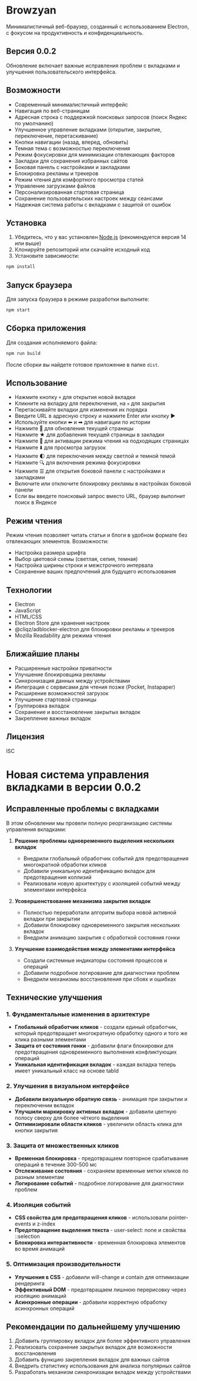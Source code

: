 # Browzyan

Минималистичный веб-браузер, созданный с использованием Electron, с фокусом на продуктивность и конфиденциальность.

## Версия 0.0.2
Обновление включает важные исправления проблем с вкладками и улучшения пользовательского интерфейса.

## Возможности

- Современный минималистичный интерфейс
- Навигация по веб-страницам
- Адресная строка с поддержкой поисковых запросов (поиск Яндекс по умолчанию)
- Улучшенное управление вкладками (открытие, закрытие, переключение, перетаскивание)
- Кнопки навигации (назад, вперед, обновить)
- Темная тема с возможностью переключения
- Режим фокусировки для минимизации отвлекающих факторов
- Закладки для сохранения избранных сайтов
- Боковая панель с настройками и закладками
- Блокировка рекламы и трекеров
- Режим чтения для комфортного просмотра статей
- Управление загрузками файлов
- Персонализированная стартовая страница
- Сохранение пользовательских настроек между сеансами
- Надежная система работы с вкладками с защитой от ошибок

## Установка

1. Убедитесь, что у вас установлен [Node.js](https://nodejs.org/) (рекомендуется версия 14 или выше)
2. Клонируйте репозиторий или скачайте исходный код
3. Установите зависимости:

```bash
npm install
```

## Запуск браузера

Для запуска браузера в режиме разработки выполните:

```bash
npm start
```

## Сборка приложения

Для создания исполняемого файла:

```bash
npm run build
```

После сборки вы найдете готовое приложение в папке `dist`.

## Использование

- Нажмите кнопку `+` для открытия новой вкладки
- Кликните на вкладку для переключения, на `✕` для закрытия
- Перетаскивайте вкладки для изменения их порядка
- Введите URL в адресную строку и нажмите Enter или кнопку ▶
- Используйте кнопки ⬅ и ➡ для навигации по истории
- Нажмите 🔄 для обновления текущей страницы
- Нажмите ★ для добавления текущей страницы в закладки
- Нажмите 📖 для активации режима чтения на подходящих страницах
- Нажмите ⬇️ для просмотра загрузок
- Нажмите 🌓 для переключения между светлой и темной темой
- Нажмите 🔍 для включения режима фокусировки
- Нажмите ☰ для открытия боковой панели с настройками и закладками
- Включите или отключите блокировку рекламы в настройках боковой панели
- Если вы введете поисковый запрос вместо URL, браузер выполнит поиск в Яндексе

## Режим чтения

Режим чтения позволяет читать статьи и блоги в удобном формате без отвлекающих элементов. Возможности:
- Настройка размера шрифта
- Выбор цветовой схемы (светлая, сепия, темная)
- Настройка ширины строки и межстрочного интервала
- Сохранение ваших предпочтений для будущего использования

## Технологии

- Electron
- JavaScript
- HTML/CSS
- Electron Store для хранения настроек
- @cliqz/adblocker-electron для блокировки рекламы и трекеров
- Mozilla Readability для режима чтения

## Ближайшие планы

- Расширенные настройки приватности
- Улучшение блокировщика рекламы
- Синхронизация данных между устройствами
- Интеграция с сервисами для чтения позже (Pocket, Instapaper)
- Расширение возможностей загрузок
- Улучшение стартовой страницы
- Группировка вкладок
- Сохранение и восстановление закрытых вкладок
- Закрепление важных вкладок

## Лицензия

ISC 

# Новая система управления вкладками в версии 0.0.2

## Исправленные проблемы с вкладками

В этом обновлении мы провели полную реорганизацию системы управления вкладками:

1. **Решение проблемы одновременного выделения нескольких вкладок**
   - Внедрили глобальный обработчик событий для предотвращения многократной обработки кликов
   - Добавили уникальную идентификацию вкладок для предотвращения коллизий
   - Реализовали новую архитектуру с изоляцией событий между элементами интерфейса

2. **Усовершенствование механизма закрытия вкладок**
   - Полностью переработали алгоритм выбора новой активной вкладки при закрытии
   - Добавили блокировку одновременного закрытия нескольких вкладок
   - Внедрили анимацию закрытия с обработкой состояния гонки

3. **Улучшение взаимодействия между элементами интерфейса**
   - Создали системные индикаторы состояния процессов и операций
   - Добавили подробное логирование для диагностики проблем
   - Внедрили механизмы восстановления при сбоях и ошибках

## Технические улучшения

### 1. Фундаментальные изменения в архитектуре

- **Глобальный обработчик кликов** - создали единый обработчик, который предотвращает многократную обработку одного и того же клика разными элементами
- **Защита от состояния гонки** - добавили флаги блокировки для предотвращения одновременного выполнения конфликтующих операций
- **Уникальная идентификация вкладок** - каждая вкладка теперь имеет уникальный класс на основе tabId

### 2. Улучшения в визуальном интерфейсе

- **Добавили визуальную обратную связь** - анимация при закрытии и переключении вкладок
- **Улучшили маркировку активных вкладок** - добавили цветную полосу сверху для более чёткого выделения
- **Оптимизировали области кликов** - увеличили область клика для кнопки закрытия

### 3. Защита от множественных кликов

- **Временная блокировка** - предотвращаем повторное срабатывание операций в течение 300-500 мс
- **Отслеживание состояния** - сохраняем временные метки кликов по разным элементам
- **Логирование событий** - подробное логирование для диагностики проблем

### 4. Изоляция событий

- **CSS свойства для предотвращения кликов** - использовали pointer-events и z-index
- **Предотвращение выделения текста** - user-select: none и свойства ::selection
- **Блокировка интерактивности** - временная блокировка элементов во время анимаций

### 5. Оптимизация производительности

- **Улучшения в CSS** - добавили will-change и contain для оптимизации рендеринга
- **Эффективный DOM** - предотвращаем лишнюю перерисовку через изоляцию анимаций
- **Асинхронные операции** - добавили корректную обработку асинхронных операций

## Рекомендации по дальнейшему улучшению

1. Добавить группировку вкладок для более эффективного управления
2. Реализовать сохранение закрытых вкладок для возможности восстановления
3. Добавить функцию закрепления вкладок для важных сайтов
4. Внедрить статистику использования для анализа популярных сайтов
5. Разработать механизм синхронизации вкладок между устройствами 